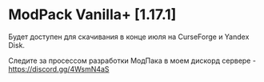 # ModPack Vanilla+ [1.17.1]

Будет доступен для скачивания в конце июля на CurseForge и Yandex Disk.

Следите за просессом разработки МодПака в моем дискорд сервере - https://discord.gg/4WsmN4aS
